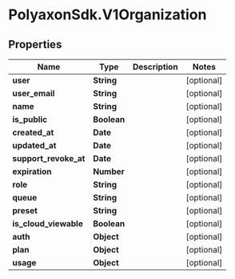 # PolyaxonSdk.V1Organization

## Properties

Name | Type | Description | Notes
------------ | ------------- | ------------- | -------------
**user** | **String** |  | [optional] 
**user_email** | **String** |  | [optional] 
**name** | **String** |  | [optional] 
**is_public** | **Boolean** |  | [optional] 
**created_at** | **Date** |  | [optional] 
**updated_at** | **Date** |  | [optional] 
**support_revoke_at** | **Date** |  | [optional] 
**expiration** | **Number** |  | [optional] 
**role** | **String** |  | [optional] 
**queue** | **String** |  | [optional] 
**preset** | **String** |  | [optional] 
**is_cloud_viewable** | **Boolean** |  | [optional] 
**auth** | **Object** |  | [optional] 
**plan** | **Object** |  | [optional] 
**usage** | **Object** |  | [optional] 


